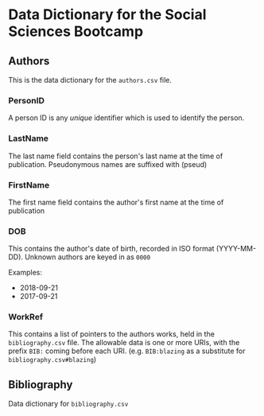# Data Dictionary for the Social Sciences Bootcamp 

## Authors

This is the data dictionary for the `authors.csv` file.

### PersonID 

A person ID is any *unique* identifier which is used to identify the person.

### LastName

The last name field contains the person's last name at the time of publication. Pseudonymous names are suffixed with (pseud)

### FirstName 

The first name field contains the author's first name at the time of publication

### DOB

This contains the author's date of birth, recorded in ISO format (YYYY-MM-DD). Unknown authors are keyed in as `0000`

Examples:

* 2018-09-21
* 2017-09-21

### WorkRef

This contains a list of pointers to the authors works, held in the `bibliography.csv` file. The allowable data is one or more URIs, with the prefix `BIB:` coming before each URI. (e.g. `BIB:blazing` as a substitute for `bibliography.csv#blazing`) 

## Bibliography 

Data dictionary for `bibliography.csv` 